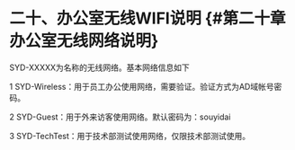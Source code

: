# 二十、办公室无线WIFI说明 {#第二十章办公室无线网络说明}

SYD-XXXXX为名称的无线网络。基本网络信息如下

1 SYD-Wireless：用于员工办公使用网络，需要验证。验证方式为AD域帐号密码。

2 SYD-Guest：用于外来访客使用网络。默认密码为：souyidai

3 SYD-TechTest：用于技术部测试使用网络，仅限技术部测试使用。

